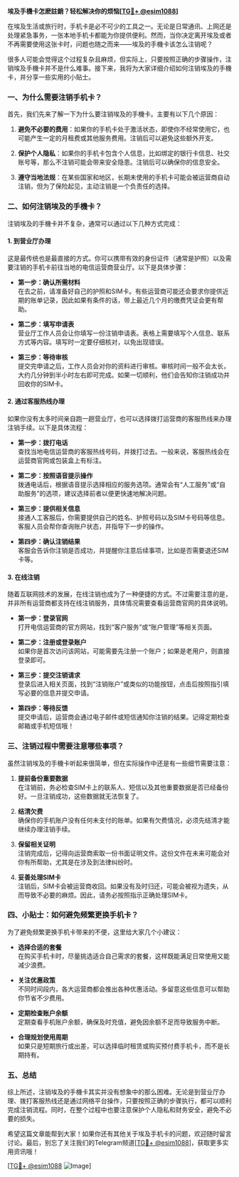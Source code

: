 **埃及手機卡怎麽註銷？轻松解决你的烦恼[[TG💪+ @esim1088](https://t.me/s/esim1088)]**

在埃及生活或旅行时，手机卡是必不可少的工具之一。无论是日常通讯、上网还是处理紧急事务，一张本地手机卡都能为你提供便利。然而，当你决定离开埃及或者不再需要使用这张卡时，问题也随之而来——埃及的手機卡该怎么注销呢？

很多人可能会觉得这个过程复杂且麻烦，但实际上，只要按照正确的步骤操作，注销埃及手機卡并不是什么难事。接下来，我将为大家详细介绍如何注销埃及的手機卡，并分享一些实用的小贴士。

### 一、为什么需要注销手机卡？

首先，我们先来了解一下为什么要注销埃及的手機卡。主要有以下几个原因：

1. **避免不必要的费用**：如果你的手机卡处于激活状态，即使你不经常使用它，也可能产生一定的月租费或其他服务费用。注销后可以避免这些额外开支。
   
2. **保护个人隐私**：如果你的手机卡包含个人信息，比如绑定的银行卡信息、社交账号等，那么不注销可能会带来安全隐患。注销后可以确保你的信息安全。

3. **遵守当地法规**：在某些国家和地区，长期未使用的手机卡可能会被运营商自动注销，但为了保险起见，主动注销是一个负责任的选择。

### 二、如何注销埃及的手機卡？

注销埃及的手機卡并不复杂，通常可以通过以下几种方式完成：

#### 1. 到营业厅办理

这是最传统也是最直接的方式。你可以携带有效的身份证件（通常是护照）以及需要注销的手机卡前往当地的电信运营商营业厅。以下是具体步骤：

- **第一步：确认所需材料**  
  在去之前，请准备好自己的护照和SIM卡。有些运营商可能还会要求你提供近期的账单记录，因此如果有条件的话，带上最近几个月的缴费凭证会更有帮助。

- **第二步：填写申请表**  
  营业厅工作人员会让你填写一份注销申请表。表格上需要填写个人信息、联系方式等内容。填写时一定要仔细核对，以免出现错误。

- **第三步：等待审核**  
  提交完申请之后，工作人员会对你的资料进行审核。审核时间一般不会太长，大约几分钟到半小时左右即可完成。如果一切顺利，他们会告知你注销成功并回收你的SIM卡。

#### 2. 通过客服热线办理

如果你没有太多时间亲自跑一趟营业厅，也可以选择拨打运营商的客服热线来办理注销手续。以下是具体流程：

- **第一步：拨打电话**  
  查找当地电信运营商的客服热线号码，并拨打过去。一般来说，客服热线会在运营商官网或包装盒上有标注。

- **第二步：按照语音提示操作**  
  拨通电话后，根据语音提示选择相应的服务选项。通常会有“人工服务”或“自助服务”的选项，建议选择前者以便更快速地解决问题。

- **第三步：提供相关信息**  
  接通人工客服后，你需要提供自己的姓名、护照号码以及SIM卡号码等信息。客服人员会帮你查询账户状态，并指导下一步的操作。

- **第四步：确认注销结果**  
  客服会告诉你注销是否成功，并提醒你注意后续事项，比如是否需要退还SIM卡等。

#### 3. 在线注销

随着互联网技术的发展，在线注销也成为了一种便捷的方式。不过需要注意的是，并非所有运营商都支持在线注销服务，具体情况需要查看运营商官网的具体说明。

- **第一步：登录官网**  
  打开电信运营商的官方网站，找到“客户服务”或“账户管理”等相关页面。

- **第二步：注册或登录账户**  
  如果你是首次访问该网站，可能需要先注册一个账户；如果是老用户，则直接登录即可。

- **第三步：提交注销请求**  
  登录后进入相关页面，找到“注销账户”或类似的功能按钮，点击后按照指引填写必要的信息并提交申请。

- **第四步：等待反馈**  
  提交申请后，运营商会通过电子邮件或短信通知你注销的结果。记得定期检查邮箱或手机短信哦！

### 三、注销过程中需要注意哪些事项？

虽然注销埃及的手機卡听起来很简单，但在实际操作中还是有一些细节需要注意：

1. **提前备份重要数据**  
  在注销前，务必检查SIM卡上的联系人、短信以及其他重要数据是否已经备份好。一旦注销成功，这些数据就无法恢复了。

2. **结清欠费**  
  确保你的手机账户没有任何未支付的账单。如果有欠费情况，必须先结清才能继续办理注销手续。

3. **保留相关证明**  
  注销完成后，记得向运营商索取一份书面证明文件。这份文件在未来可能会对你有所帮助，尤其是在涉及到法律纠纷时。

4. **妥善处理SIM卡**  
  注销后，SIM卡会被运营商收回。如果没有及时归还，可能会被视为遗失，从而导致不必要的麻烦。因此，请务必按照指示正确处理SIM卡。

### 四、小贴士：如何避免频繁更换手机卡？

为了避免频繁更换手机卡带来的不便，这里给大家几个小建议：

- **选择合适的套餐**  
  在购买手机卡时，尽量挑选适合自己需求的套餐，这样既能满足日常使用又能减少浪费。

- **关注优惠政策**  
  不同时间段内，各大运营商都会推出各种优惠活动。多留意这些信息可以帮助你节省不少费用。

- **定期检查账户余额**  
  定期查看手机账户余额，确保及时充值，避免因余额不足而导致服务中断。

- **合理规划使用周期**  
  如果只是短期旅行或出差，可以选择临时租赁或购买预付费手机卡，而不是长期持有。

### 五、总结

综上所述，注销埃及的手機卡其实并没有想象中的那么困难。无论是到营业厅办理、拨打客服热线还是通过网络平台操作，只要按照正确的步骤执行，都可以顺利完成注销流程。同时，在整个过程中也要注意保护个人隐私和财务安全，避免不必要的损失。

希望这篇文章能帮到大家！如果你还有其他关于埃及手机卡的问题，欢迎随时留言讨论。最后，别忘了关注我们的Telegram频道[[TG💪+ @esim1088](https://t.me/s/esim1088)]，获取更多实用资讯哦！

[[TG💪+ @esim1088](https://t.me/s/esim1088) ![Image](https://i.postimg.cc/4NQfJmqS/Snipaste-2025-05-13-00-14-12.png)]